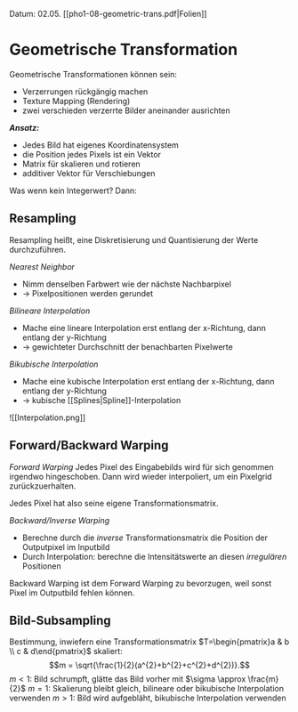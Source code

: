 Datum: 02.05.
[[pho1-08-geometric-trans.pdf|Folien]]

# Geometrische Transformation

Geometrische Transformationen können sein:
- Verzerrungen rückgängig machen
- Texture Mapping (Rendering)
- zwei verschieden verzerrte Bilder aneinander ausrichten

***Ansatz:***
- Jedes Bild hat eigenes Koordinatensystem
- die Position jedes Pixels ist ein Vektor
- Matrix für skalieren und rotieren
- additiver Vektor für Verschiebungen

Was wenn kein Integerwert? Dann:
## Resampling

Resampling heißt, eine Diskretisierung und Quantisierung der Werte durchzuführen.

*Nearest Neighbor*
- Nimm denselben Farbwert wie der nächste Nachbarpixel
- $\to$ Pixelpositionen werden gerundet

*Bilineare Interpolation*
- Mache eine lineare Interpolation erst entlang der x-Richtung, dann entlang der y-Richtung
- $\to$ gewichteter Durchschnitt der benachbarten Pixelwerte

*Bikubische Interpolation*
- Mache eine kubische Interpolation erst entlang der x-Richtung, dann entlang der y-Richtung
- $\to$ kubische [[Splines|Spline]]-Interpolation

![[Interpolation.png]]

## Forward/Backward Warping

*Forward Warping*
Jedes Pixel des Eingabebilds wird für sich genommen irgendwo hingeschoben. Dann wird wieder interpoliert, um ein Pixelgrid zurückzuerhalten.

Jedes Pixel hat also seine eigene Transformationsmatrix.

*Backward/Inverse Warping*
- Berechne durch die *inverse* Transformationsmatrix die Position der Outputpixel im Inputbild
- Durch Interpolation: berechne die Intensitätswerte an diesen *irregulären* Positionen

Backward Warping ist dem Forward Warping zu bevorzugen, weil sonst Pixel im Outputbild fehlen können.

## Bild-Subsampling

Bestimmung, inwiefern eine Transformationsmatrix $T=\begin{pmatrix}a & b \\ c & d\end{pmatrix}$ skaliert: $$m = \sqrt{\frac{1}{2}(a^{2}+b^{2}+c^{2}+d^{2})}.$$
$m<1$: Bild schrumpft, glätte das Bild vorher mit $\sigma \approx \frac{m}{2}$
$m=1$: Skalierung bleibt gleich, bilineare oder bikubische Interpolation verwenden
$m>1$: Bild wird aufgebläht, bikubische Interpolation verwenden